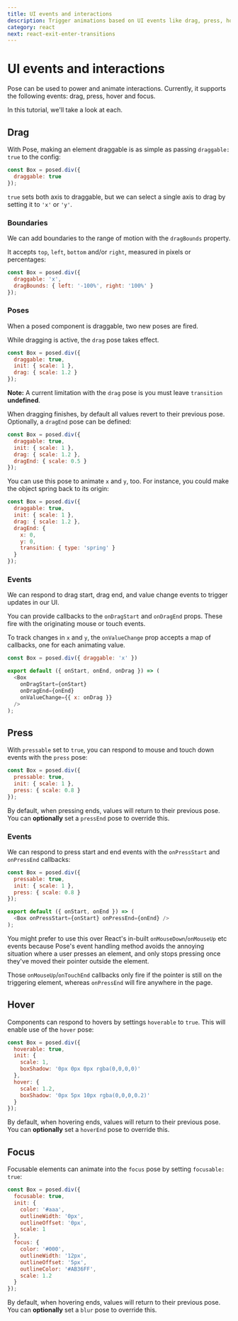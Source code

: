 ```yaml
---
title: UI events and interactions
description: Trigger animations based on UI events like drag, press, hover and focus
category: react
next: react-exit-enter-transitions
---
```


# UI events and interactions

Pose can be used to power and animate interactions. Currently, it supports the following events: drag, press, hover and focus.

In this tutorial, we'll take a look at each.

<TOC />

## Drag

With Pose, making an element draggable is as simple as passing `draggable: true` to the config:

```javascript
const Box = posed.div({
  draggable: true
});
```

<CodeSandbox id="8z7j041kyl" />

`true` sets both axis to draggable, but we can select a single axis to drag by setting it to `'x'` or `'y'`.

<CodeSandbox id="x23pw14oop" />

### Boundaries

We can add boundaries to the range of motion with the `dragBounds` property.

It accepts `top`, `left`, `bottom` and/or `right`, measured in pixels or percentages:

```javascript
const Box = posed.div({
  draggable: 'x',
  dragBounds: { left: '-100%', right: '100%' }
});
```

<CodeSandbox id="j27p9l3v6y" />

### Poses

When a posed component is draggable, two new poses are fired.

While dragging is active, the `drag` pose takes effect.

```javascript
const Box = posed.div({
  draggable: true,
  init: { scale: 1 },
  drag: { scale: 1.2 }
});
```

**Note:** A current limitation with the `drag` pose is you must leave `transition` **undefined**.

When dragging finishes, by default all values revert to their previous pose. Optionally, a `dragEnd` pose can be defined:

```javascript
const Box = posed.div({
  draggable: true,
  init: { scale: 1 },
  drag: { scale: 1.2 },
  dragEnd: { scale: 0.5 }
});
```

<CodeSandbox id="0xjn840k6p" />

You can use this pose to animate `x` and `y`, too. For instance, you could make the object spring back to its origin:

```javascript
const Box = posed.div({
  draggable: true,
  init: { scale: 1 },
  drag: { scale: 1.2 },
  dragEnd: {
    x: 0,
    y: 0,
    transition: { type: 'spring' }
  }
});
```

<CodeSandbox id="mynjwyp478" />

### Events

We can respond to drag start, drag end, and value change events to trigger updates in our UI.

You can provide callbacks to the `onDragStart` and `onDragEnd` props. These fire with the originating mouse or touch events.

To track changes in `x` and `y`, the `onValueChange` prop accepts a map of callbacks, one for each animating value.

```javascript
const Box = posed.div({ draggable: 'x' })

export default ({ onStart, onEnd, onDrag }) => (
  <Box
    onDragStart={onStart}
    onDragEnd={onEnd}
    onValueChange={{ x: onDrag }}
  />
);
```

## Press

With `pressable` set to `true`, you can respond to mouse and touch down events with the `press` pose:

```javascript
const Box = posed.div({
  pressable: true,
  init: { scale: 1 },
  press: { scale: 0.8 }
});
```

<CodeSandbox id="31n86p0jw6" />

By default, when pressing ends, values will return to their previous pose. You can **optionally** set a `pressEnd` pose to override this.

### Events

We can respond to press start and end events with the `onPressStart` and `onPressEnd` callbacks:

```javascript
const Box = posed.div({
  pressable: true,
  init: { scale: 1 },
  press: { scale: 0.8 }
});

export default ({ onStart, onEnd }) => (
  <Box onPressStart={onStart} onPressEnd={onEnd} />
);
```

You might prefer to use this over React's in-built `onMouseDown`/`onMouseUp` etc events because Pose's event handling method avoids the annoying situation where a user presses an element, and only stops pressing once they've moved their pointer outside the element.

Those `onMouseUp`/`onTouchEnd` callbacks only fire if the pointer is still on the triggering element, whereas `onPressEnd` will fire anywhere in the page.

## Hover

Components can respond to hovers by settings `hoverable` to `true`. This will enable use of the `hover` pose:

```javascript
const Box = posed.div({
  hoverable: true,
  init: {
    scale: 1,
    boxShadow: '0px 0px 0px rgba(0,0,0,0)'
  },
  hover: {
    scale: 1.2,
    boxShadow: '0px 5px 10px rgba(0,0,0,0.2)'
  }
});
```

<CodeSandbox id="jlwnqwomo9" />

By default, when hovering ends, values will return to their previous pose. You can **optionally** set a `hoverEnd` pose to override this.

## Focus

Focusable elements can animate into the `focus` pose by setting `focusable: true`:

```javascript
const Box = posed.div({
  focusable: true,
  init: {
    color: '#aaa',
    outlineWidth: '0px',
    outlineOffset: '0px',
    scale: 1
  },
  focus: {
    color: '#000',
    outlineWidth: '12px',
    outlineOffset: '5px',
    outlineColor: '#AB36FF',
    scale: 1.2
  }
});
```

<CodeSandbox id="rlly2kryrn" />

By default, when hovering ends, values will return to their previous pose. You can **optionally** set a `blur` pose to override this.
